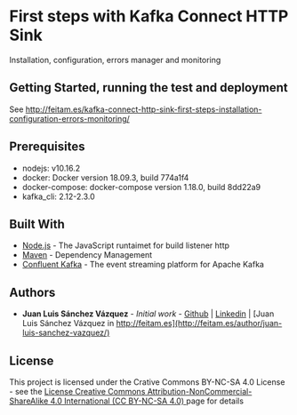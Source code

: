 # First steps with Kafka Connect HTTP Sink 

Installation, configuration, errors manager and monitoring

## Getting Started, running the test and deployment

See http://feitam.es/kafka-connect-http-sink-first-steps-installation-configuration-errors-monitoring/


## Prerequisites

* nodejs:  v10.16.2
* docker: Docker version 18.09.3, build 774a1f4
* docker-compose: docker-compose version 1.18.0, build 8dd22a9
* kafka_cli: 2.12-2.3.0


## Built With

* [Node.js](http://nodejs.org/) - The JavaScript runtaimet for build listener http
* [Maven](https://maven.apache.org/) - Dependency Management
* [Confluent Kafka](https://www.confluent.io) - The event streaming platform for Apache Kafka


## Authors

* **Juan Luis Sánchez Vázquez** - *Initial work* - [Github](https://github.com/jlsvfeitam) | [Linkedin](https://www.linkedin.com/in/jlsanchezvazquez/?originalSubdomain=es) | [Juan Luis Sánchez Vázquez in http://feitam.es](http://feitam.es/author/juan-luis-sanchez-vazquez/)

## License

This project is licensed under the Crative Commons BY-NC-SA 4.0 License - see the [License Creative Commons Attribution-NonCommercial-ShareAlike 4.0 International (CC BY-NC-SA 4.0) ](https://creativecommons.org/licenses/by-nc-sa/4.0/) page for details




